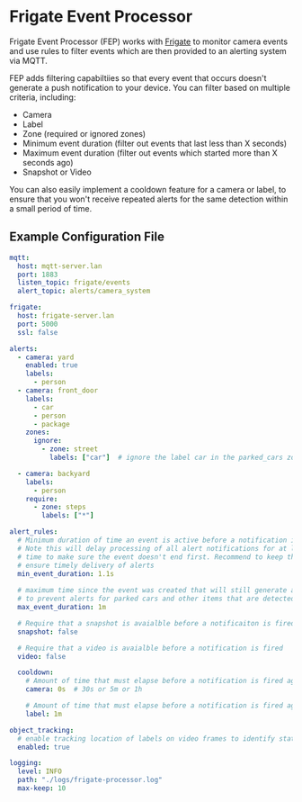 # Frigate Event Processor

Frigate Event Processor (FEP) works with [Frigate](https://frigate.video) to monitor camera events and
use rules to filter events which are then provided to an alerting system via MQTT.

FEP adds filtering capabiltiies so that every event that occurs doesn't generate a push notification
to your device. You can filter based on multiple criteria, including:

* Camera
* Label
* Zone (required or ignored zones)
* Minimum event duration (filter out events that last less than X seconds)
* Maximum event duration (filter out events which started more than X seconds ago)
* Snapshot or Video

You can also easily implement a cooldown feature for a camera or label, to ensure that you won't
receive repeated alerts for the same detection within a small period of time.


## Example Configuration File

```yaml
mqtt:
  host: mqtt-server.lan
  port: 1883
  listen_topic: frigate/events
  alert_topic: alerts/camera_system

frigate:
  host: frigate-server.lan
  port: 5000
  ssl: false

alerts:
  - camera: yard
    enabled: true
    labels:
      - person
  - camera: front_door
    labels:
      - car
      - person
      - package
    zones:
      ignore:
        - zone: street
          labels: ["car"]  # ignore the label car in the parked_cars zone

  - camera: backyard
    labels:
      - person
    require:
      - zone: steps
        labels: ["*"]

alert_rules:
  # Minimum duration of time an event is active before a notification is fired, 0 to disable
  # Note this will delay processing of all alert notifications for at least this duration of
  # time to make sure the event doesn't end first. Recommend to keep this to a low value to
  # ensure timely delivery of alerts
  min_event_duration: 1.1s
  
  # maximum time since the event was created that will still generate an alert (this can be used
  # to prevent alerts for parked cars and other items that are detected for a long time)
  max_event_duration: 1m

  # Require that a snapshot is avaialble before a notificaiton is fired
  snapshot: false

  # Require that a video is avaialble before a notification is fired
  video: false

  cooldown:
    # Amount of time that must elapse before a notification is fired again for the same camera
    camera: 0s  # 30s or 5m or 1h

    # Amount of time that must elapse before a notification is fired again for the same label on a camera
    label: 1m

object_tracking:
  # enable tracking location of labels on video frames to identify stationary objects and supress alerts
  enabled: true

logging:
  level: INFO
  path: "./logs/frigate-processor.log"
  max-keep: 10
```
